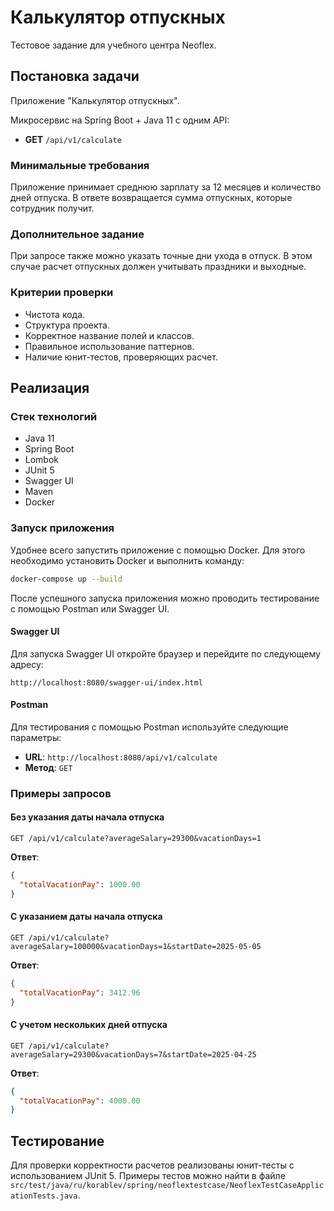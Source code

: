 # Калькулятор отпускных

Тестовое задание для учебного центра Neoflex.

## Постановка задачи

Приложение "Калькулятор отпускных".

Микросервис на Spring Boot + Java 11 с одним API:

- **GET** `/api/v1/calculate`

### Минимальные требования

Приложение принимает среднюю зарплату за 12 месяцев и количество дней отпуска. В ответе возвращается сумма отпускных, которые сотрудник получит.

### Дополнительное задание

При запросе также можно указать точные дни ухода в отпуск. В этом случае расчет отпускных должен учитывать праздники и выходные.

### Критерии проверки

- Чистота кода.
- Структура проекта.
- Корректное название полей и классов.
- Правильное использование паттернов.
- Наличие юнит-тестов, проверяющих расчет.

## Реализация

### Стек технологий

- Java 11
- Spring Boot
- Lombok
- JUnit 5
- Swagger UI
- Maven
- Docker

### Запуск приложения

Удобнее всего запустить приложение с помощью Docker. Для этого необходимо установить Docker и выполнить команду:

```bash
docker-compose up --build
```

После успешного запуска приложения можно проводить тестирование с помощью Postman или Swagger UI.

#### Swagger UI

Для запуска Swagger UI откройте браузер и перейдите по следующему адресу:

```
http://localhost:8080/swagger-ui/index.html
```

#### Postman

Для тестирования с помощью Postman используйте следующие параметры:

- **URL**: `http://localhost:8080/api/v1/calculate`
- **Метод**: `GET`

### Примеры запросов

#### Без указания даты начала отпуска

```http
GET /api/v1/calculate?averageSalary=29300&vacationDays=1
```

**Ответ**:
```json
{
  "totalVacationPay": 1000.00
}
```

#### С указанием даты начала отпуска

```http
GET /api/v1/calculate?averageSalary=100000&vacationDays=1&startDate=2025-05-05
```

**Ответ**:
```json
{
  "totalVacationPay": 3412.96
}
```

#### С учетом нескольких дней отпуска

```http
GET /api/v1/calculate?averageSalary=29300&vacationDays=7&startDate=2025-04-25
```

**Ответ**:
```json
{
  "totalVacationPay": 4000.00
}
```

## Тестирование

Для проверки корректности расчетов реализованы юнит-тесты с использованием JUnit 5. Примеры тестов можно найти в файле `src/test/java/ru/korablev/spring/neoflextestcase/NeoflexTestCaseApplicationTests.java`.
